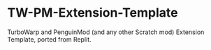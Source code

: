 # TW-PM-Extension-Template
TurboWarp and PenguinMod (and any other Scratch mod) Extension Template, ported from Replit.
